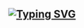<h2 align="center">
    
[![Typing SVG](https://readme-typing-svg.herokuapp.com?duration=5000&center=true&width=450&lines=I+will+tell+you+a+secret+..;Promise,+you+won't+tell+the+other;Do+you+know+..;I'm+Yovie+Alfa+Guistuta;That's+all,+that's+the+secret;------------)](https://git.io/typing-svg)

